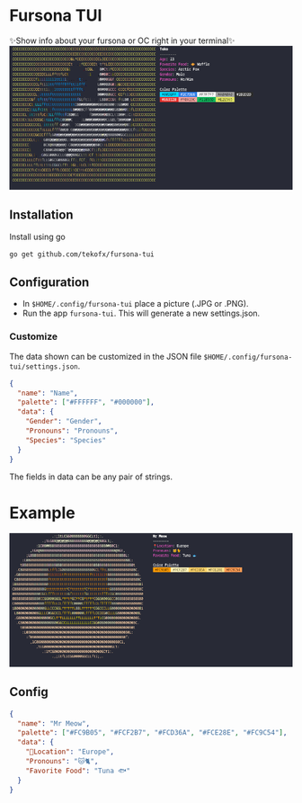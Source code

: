 # Fursona TUI

✨Show info about your fursona or OC right in your terminal✨
![](assets/Screenshot.png)

## Installation

Install using go

```sh
go get github.com/tekofx/fursona-tui
```

## Configuration

- In `$HOME/.config/fursona-tui` place a picture (.JPG or .PNG).
- Run the app `fursona-tui`. This will generate a new settings.json.

### Customize

The data shown can be customized in the JSON file `$HOME/.config/fursona-tui/settings.json`.

```json
{
  "name": "Name",
  "palette": ["#FFFFFF", "#000000"],
  "data": {
    "Gender": "Gender",
    "Pronouns": "Pronouns",
    "Species": "Species"
  }
}
```

The fields in data can be any pair of strings.

# Example

![](assets/Screenshot2.png)

## Config

```json
{
  "name": "Mr Meow",
  "palette": ["#FC9B05", "#FCF2B7", "#FCD36A", "#FCE28E", "#FC9C54"],
  "data": {
    "📍Location": "Europe",
    "Pronouns": "🐱🐈",
    "Favorite Food": "Tuna 🐟"
  }
}
```
